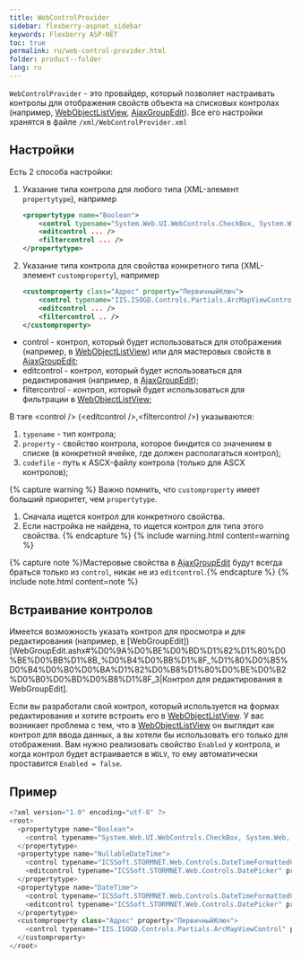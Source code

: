 ```yaml
---
title: WebControlProvider
sidebar: flexberry-aspnet_sidebar
keywords: Flexberry ASP-NET
toc: true
permalink: ru/web-control-provider.html
folder: product--folder
lang: ru
---
```

`WebControlProvider` - это провайдер, который позволяет настраивать контролы для отображения свойств объекта на списковых контролах (например,
[WebObjectListView](web-object-list-view.html), [AjaxGroupEdit](ajax-group-edit.html)). Все его настройки хранятся в файле `/xml/WebControlProvider.xml`

## Настройки

Есть 2 способа настройки:

1. Указание типа контрола для любого типа (XML-элемент `propertytype`), например

    ```xml
    <propertytype name="Boolean">
        <control typename="System.Web.UI.WebControls.CheckBox, System.Web, Version=2.0.0.0, Culture=neutral, PublicKeyToken=b03f5f7f11d50a3a" property="Checked" codefile="" />
        <editcontrol ... />
        <filtercontrol ... />
    </propertytype>
    ```

2. Указание типа контрола для свойства конкретного типа (XML-элемент `customproperty`), например

    ```xml
    <customproperty class="Адрес" property="ПервичныйКлюч">
        <control typename="IIS.ISOGD.Controls.Partials.ArcMapViewControl" property="PrimaryKey" codefile="~/Controls/Partials/ArcMapViewControl.ascx" />
        <editcontrol ... />
        <filtercontrol .. />
    </customproperty>
    ```

* control - контрол, который будет использоваться для отображения (например, в [WebObjectListView](web-object-list-view.html)) или для мастеровых свойств в
  [AjaxGroupEdit](ajax-group-edit.html);
* editcontrol - контрол, который будет использоваться для редактирования (например, в [AjaxGroupEdit](ajax-group-edit.html));
* filtercontrol - контрол, который будет использоваться для фильтрации в [WebObjectListView](web-object-list-view.html);

В тэге &lt;control /&gt; (&lt;editcontrol /&gt;,&lt;filtercontrol /&gt;) указываются:

1. `typename` - тип контрола;
2. `property` - свойство контрола, которое биндится со значением в списке (в конкретной ячейке, где должен располагаться контрол);
3. `codefile` - путь к ASCX-файлу контрола (только для ASCX контролов);

{% capture warning %}
Важно помнить, что `customproperty` имеет больший приоритет, чем `propertytype`.

1. Сначала ищется контрол для конкретного свойства.
2. Если настройка не найдена, то ищется контрол для типа этого свойства.
{% endcapture %}
{% include warning.html content=warning %}

{% capture note %}Мастеровые свойства в [AjaxGroupEdit](ajax-group-edit.html) будут всегда браться только из `control`, никак не из `editcontrol`.{% endcapture %}
{% include note.html content=note %}

## Встраивание контролов

Имеется возможность указать контрол для просмотра и для редактирования (например, в [WebGroupEdit]) [WebGroupEdit.ashx#%D0%9A%D0%BE%D0%BD%D1%82%D1%80%D0%BE%D0%BB%D1%8B_%D0%B4%D0%BB%D1%8F_%D1%80%D0%B5%D0%B4%D0%B0%D0%BA%D1%82%D0%B8%D1%80%D0%BE%D0%B2%D0%B0%D0%BD%D0%B8%D1%8F_3|Контрол для редактирования в WebGroupEdit].

Если вы разработали свой контрол, который используется на формах редактирования и хотите встроить его в [WebObjectListView](web-object-list-view.html).
У вас возникает проблема с тем, что в [WebObjectListView](web-object-list-view.html) он выглядит как контрол для ввода данных, а вы хотели бы использовать
его только для отображения. Вам нужно реализовать свойство `Enabled` у контрола, и когда контрол будет встраивается в `WOLV`, то ему автоматически проставится
`Enabled = false`.

## Пример

```cs
<?xml version="1.0" encoding="utf-8" ?>
<root>
  <propertytype name="Boolean">
    <control typename="System.Web.UI.WebControls.CheckBox, System.Web, Version=2.0.0.0, Culture=neutral, PublicKeyToken=b03f5f7f11d50a3a" property="Checked" codefile=""/>
  </propertytype>
  <propertytype name="NullableDateTime">
    <control typename="ICSSoft.STORMNET.Web.Controls.DateTimeFormattedControl" property="Text" codefile="DateTimeFormattedControl.ascx"/>
    <editcontrol typename="ICSSoft.STORMNET.Web.Controls.DatePicker" property="Text" codefile="DatePicker.ascx"/>
  </propertytype>
  <propertytype name="DateTime">
    <control typename="ICSSoft.STORMNET.Web.Controls.DateTimeFormattedControl" property="Text" codefile="DateTimeFormattedControl.ascx"/>
    <editcontrol typename="ICSSoft.STORMNET.Web.Controls.DatePicker" property="Text" codefile="DatePicker.ascx"/>
  </propertytype>
  <customproperty class="Адрес" property="ПервичныйКлюч">
    <control typename="IIS.ISOGD.Controls.Partials.ArcMapViewControl" property="PrimaryKey" codefile="~/Controls/Partials/ArcMapViewControl.ascx" /> 
  </customproperty>
</root>
```


